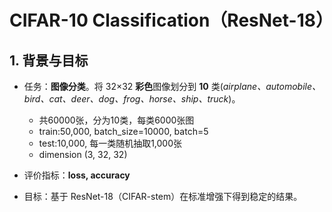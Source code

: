 # CIFAR-10 Classification（ResNet-18）
## 1. 背景与目标

- 任务：**图像分类**。将 32×32 **彩色**图像划分到 **10** 类(*airplane、automobile、bird、cat、deer、dog、frog、horse、ship、truck*)。
	- 共60000张，分为10类，每类6000张图
	- train:50,000, batch_size=10000, batch=5
	- test:10,000, 每一类随机抽取1,000张
	- dimension (3, 32, 32)
    
- 评价指标：**loss, accuracy** 
    
- 目标：基于 ResNet-18（CIFAR-stem）在标准增强下得到稳定的结果。